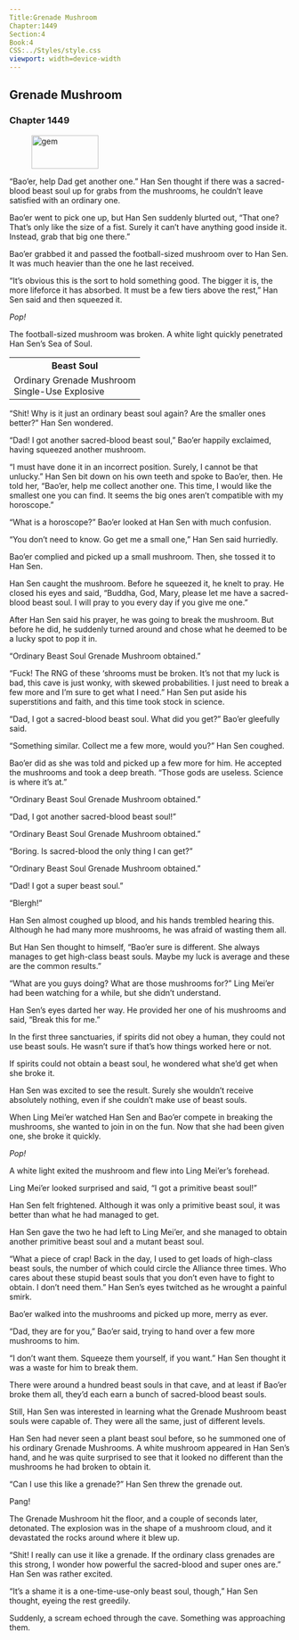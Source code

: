 ```yaml
---
Title:Grenade Mushroom
Chapter:1449
Section:4
Book:4
CSS:../Styles/style.css
viewport: width=device-width
---
```


## Grenade Mushroom
### Chapter 1449

<figure>
	<img src="../Images/gem.gif" alt="gem" id="gem" width="120" height="60" />
</figure>



“Bao’er, help Dad get another one.” Han Sen thought if there was a sacred-blood beast soul up for grabs from the mushrooms, he couldn’t leave satisfied with an ordinary one.

Bao’er went to pick one up, but Han Sen suddenly blurted out, “That one? That’s only like the size of a fist. Surely it can’t have anything good inside it. Instead, grab that big one there.”

Bao’er grabbed it and passed the football-sized mushroom over to Han Sen. It was much heavier than the one he last received.

“It’s obvious this is the sort to hold something good. The bigger it is, the more lifeforce it has absorbed. It must be a few tiers above the rest,” Han Sen said and then squeezed it.

*Pop!*

The football-sized mushroom was broken. A white light quickly penetrated Han Sen’s Sea of Soul.

<div class="tables">
    <table class="beast">
        <tr>
            <th>Beast Soul</th>
        </tr></tr>
            <td>Ordinary Grenade Mushroom<br>
				<span class="type">Single-Use Explosive</span>
            </td>
        </tr>
    </table>
    <!--"Ordinary Beast Soul Grenade Mushroom obtained.”-->
</div>

“Shit! Why is it just an ordinary beast soul again? Are the smaller ones better?” Han Sen wondered.

“Dad! I got another sacred-blood beast soul,” Bao’er happily exclaimed, having squeezed another mushroom.

“I must have done it in an incorrect position. Surely, I cannot be that unlucky.” Han Sen bit down on his own teeth and spoke to Bao’er, then. He told her, “Bao’er, help me collect another one. This time, I would like the smallest one you can find. It seems the big ones aren’t compatible with my horoscope.”

“What is a horoscope?” Bao’er looked at Han Sen with much confusion.

“You don’t need to know. Go get me a small one,” Han Sen said hurriedly.

Bao’er complied and picked up a small mushroom. Then, she tossed it to Han Sen.

Han Sen caught the mushroom. Before he squeezed it, he knelt to pray. He closed his eyes and said, “Buddha, God, Mary, please let me have a sacred-blood beast soul. I will pray to you every day if you give me one.”

After Han Sen said his prayer, he was going to break the mushroom. But before he did, he suddenly turned around and chose what he deemed to be a lucky spot to pop it in.

“Ordinary Beast Soul Grenade Mushroom obtained.”

“Fuck! The RNG of these ‘shrooms must be broken. It’s not that my luck is bad, this cave is just wonky, with skewed probabilities. I just need to break a few more and I’m sure to get what I need.” Han Sen put aside his superstitions and faith, and this time took stock in science.

“Dad, I got a sacred-blood beast soul. What did you get?” Bao’er gleefully said.

“Something similar. Collect me a few more, would you?” Han Sen coughed.

Bao’er did as she was told and picked up a few more for him. He accepted the mushrooms and took a deep breath. “Those gods are useless. Science is where it’s at.”

“Ordinary Beast Soul Grenade Mushroom obtained.”

“Dad, I got another sacred-blood beast soul!”

“Ordinary Beast Soul Grenade Mushroom obtained.”

“Boring. Is sacred-blood the only thing I can get?”

“Ordinary Beast Soul Grenade Mushroom obtained.”

“Dad! I got a super beast soul.”

“Blergh!”

Han Sen almost coughed up blood, and his hands trembled hearing this. Although he had many more mushrooms, he was afraid of wasting them all.

But Han Sen thought to himself, “Bao’er sure is different. She always manages to get high-class beast souls. Maybe my luck is average and these are the common results.”

“What are you guys doing? What are those mushrooms for?” Ling Mei’er had been watching for a while, but she didn’t understand.

Han Sen’s eyes darted her way. He provided her one of his mushrooms and said, “Break this for me.”

In the first three sanctuaries, if spirits did not obey a human, they could not use beast souls. He wasn’t sure if that’s how things worked here or not.

If spirits could not obtain a beast soul, he wondered what she’d get when she broke it.

Han Sen was excited to see the result. Surely she wouldn’t receive absolutely nothing, even if she couldn’t make use of beast souls.

When Ling Mei’er watched Han Sen and Bao’er compete in breaking the mushrooms, she wanted to join in on the fun. Now that she had been given one, she broke it quickly.

*Pop!*

A white light exited the mushroom and flew into Ling Mei’er’s forehead.

Ling Mei’er looked surprised and said, “I got a primitive beast soul!”

Han Sen felt frightened. Although it was only a primitive beast soul, it was better than what he had managed to get.

Han Sen gave the two he had left to Ling Mei’er, and she managed to obtain another primitive beast soul and a mutant beast soul.

“What a piece of crap! Back in the day, I used to get loads of high-class beast souls, the number of which could circle the Alliance three times. Who cares about these stupid beast souls that you don’t even have to fight to obtain. I don’t need them.” Han Sen’s eyes twitched as he wrought a painful smirk.

Bao’er walked into the mushrooms and picked up more, merry as ever.

“Dad, they are for you,” Bao’er said, trying to hand over a few more mushrooms to him.

“I don’t want them. Squeeze them yourself, if you want.” Han Sen thought it was a waste for him to break them.

There were around a hundred beast souls in that cave, and at least if Bao’er broke them all, they’d each earn a bunch of sacred-blood beast souls.

Still, Han Sen was interested in learning what the Grenade Mushroom beast souls were capable of. They were all the same, just of different levels.

Han Sen had never seen a plant beast soul before, so he summoned one of his ordinary Grenade Mushrooms. A white mushroom appeared in Han Sen’s hand, and he was quite surprised to see that it looked no different than the mushrooms he had broken to obtain it.

“Can I use this like a grenade?” Han Sen threw the grenade out.

Pang!

The Grenade Mushroom hit the floor, and a couple of seconds later, detonated. The explosion was in the shape of a mushroom cloud, and it devastated the rocks around where it blew up.

“Shit! I really can use it like a grenade. If the ordinary class grenades are this strong, I wonder how powerful the sacred-blood and super ones are.” Han Sen was rather excited.

“It’s a shame it is a one-time-use-only beast soul, though,” Han Sen thought, eyeing the rest greedily.

Suddenly, a scream echoed through the cave. Something was approaching them.